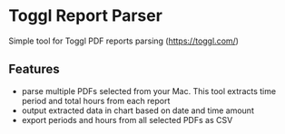 # Toggl Report Parser

Simple tool for Toggl PDF reports parsing (https://toggl.com/) 

## Features

- parse multiple PDFs selected from your Mac. This tool extracts time period and total hours from each report
- output extracted data in chart based on date and time amount
- export periods and hours from all selected PDFs as CSV